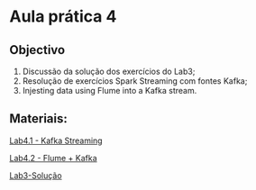 # Aula prática 4

## Objectivo

1. Discussão da solução dos exercícios do Lab3;
2. Resolução de exercícios Spark Streaming com fontes Kafka;
3. Injesting data using Flume into a Kafka stream.

## Materiais:

[Lab4.1 - Kafka Streaming](https://colab.research.google.com/github/smduarte/ps2022/blob/main/lab4/ps2022_lab4_1.ipynb)

[Lab4.2 - Flume + Kafka](https://colab.research.google.com/github/smduarte/ps2022/blob/main/lab4/ps2022_lab4_2.ipynb)

[Lab3-Solução](https://colab.research.google.com/github/smduarte/ps2022/blob/main/lab4/ps2022_lab3_sol.ipynb)
